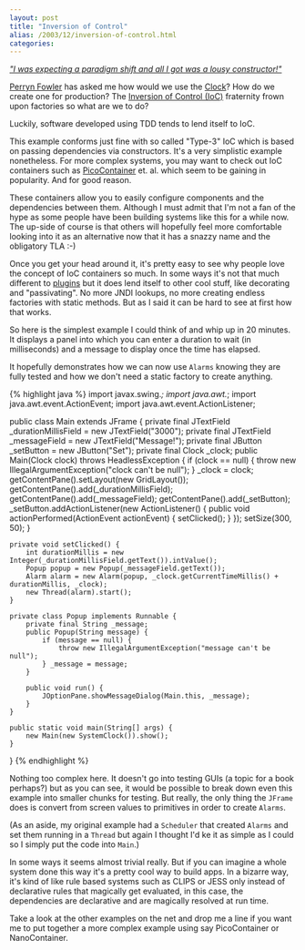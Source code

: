 ```yaml
---
layout: post
title: "Inversion of Control"
alias: /2003/12/inversion-of-control.html
categories:
---
```

_["I was expecting a paradigm shift and all I got was a lousy constructor!"](http://tinyurl.com/wj7p)_

[Perryn Fowler](http://www.jroller.com/page/perryn) has asked me how would we use the [Clock](/blog/2003/12/07/when-is-a-clock-not-a-clock)? How do we create one for production? The [Inversion of Control (IoC)](http://javangelist.snipsnap.org/space/IoC+Introduction) fraternity frown upon factories so what are we to do?

Luckily, software developed using TDD tends to lend itself to IoC.

This example conforms just fine with so called "Type-3" IoC which is based on passing dependencies via constructors. It's a very simplistic example nonetheless. For more complex systems, you may want to check out IoC containers such as [PicoContainer](http://www.picocontainer.org) et. al. which seem to be gaining in popularity. And for good reason.

These containers allow you to easily configure components and the dependencies between them. Although I must admit that I'm not a fan of the hype as some people have been building systems like this for a while now. The up-side of course is that others will hopefully feel more comfortable looking into it as an alternative now that it has a snazzy name and the obligatory TLA :-)

Once you get your head around it, it's pretty easy to see why people love the concept of IoC containers so much. In some ways it's not that much different to [plugins](http://www.martinfowler.com/eaaCatalog/plugin.html) but it does lend itself to other cool stuff, like decorating and "passivating". No more JNDI lookups, no more creating endless factories with static methods. But as I said it can be hard to see at first how that works.

So here is the simplest example I could think of and whip up in 20 minutes. It displays a panel into which you can enter a duration to wait (in milliseconds) and a message to display once the time has elapsed.

It hopefully demonstrates how we can now use `Alarms` knowing they are fully tested and how we don't need a static factory to create anything.

{% highlight java %}
import javax.swing.*;
import java.awt.*;
import java.awt.event.ActionEvent;
import java.awt.event.ActionListener;

public class Main extends JFrame {
    private final JTextField _durationMillisField = new JTextField("3000");
    private final JTextField _messageField = new JTextField("Message!");
    private final JButton _setButton = new JButton("Set");
    private final Clock _clock;
    public Main(Clock clock) throws HeadlessException {
        if (clock == null) {
            throw new IllegalArgumentException("clock can't be null");
        }
        _clock = clock;
        getContentPane().setLayout(new GridLayout());
        getContentPane().add(_durationMillisField);
        getContentPane().add(_messageField);
        getContentPane().add(_setButton);
        _setButton.addActionListener(new ActionListener() {
            public void actionPerformed(ActionEvent actionEvent) {
                setClicked();
            }
        });
        setSize(300, 50);
    }

    private void setClicked() {
        int durationMillis = new Integer(_durationMillisField.getText()).intValue();
        Popup popup = new Popup(_messageField.getText());
        Alarm alarm = new Alarm(popup, _clock.getCurrentTimeMillis() + durationMillis, _clock);
        new Thread(alarm).start();
    }

    private class Popup implements Runnable {
        private final String _message;
        public Popup(String message) {
            if (message == null) {
                throw new IllegalArgumentException("message can't be null");
            } _message = message;
        }

        public void run() {
            JOptionPane.showMessageDialog(Main.this, _message);
        }
    }

    public static void main(String[] args) {
        new Main(new SystemClock()).show();
    }
}
{% endhighlight %}

Nothing too complex here. It doesn't go into testing GUIs (a topic for a book perhaps?) but as you can see, it would be possible to break down even this example into smaller chunks for testing. But really, the only thing the `JFrame` does is convert from screen values to primitives in order to create `Alarms`.

(As an aside, my original example had a `Scheduler` that created `Alarms` and set them running in a `Thread` but again I thought I'd ke it as simple as I could so I simply put the code into `Main`.)

In some ways it seems almost trivial really. But if you can imagine a whole system done this way it's a pretty cool way to build apps. In a bizarre way, it's kind of like rule based systems such as CLIPS or JESS only instead of declarative rules that magically get evaluated, in this case, the dependencies are declarative and are magically resolved at run time.

Take a look at the other examples on the net and drop me a line if you want me to put together a more complex example using say PicoContainer or NanoContainer.
